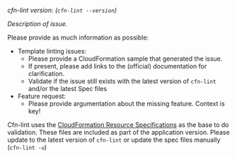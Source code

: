 *cfn-lint version: (`cfn-lint --version`)*

*Description of issue.*

Please provide as much information as possible:
* Template linting issues:
  * Please provide a CloudFormation sample that generated the issue.
  * If present, please add links to the (official) documentation for clarification.
  * Validate if the issue still exists with the latest version of `cfn-lint` and/or the latest Spec files
* Feature request:
  * Please provide argumentation about the missing feature. Context is key!


Cfn-lint uses the [CloudFormation Resource Specifications](https://docs.aws.amazon.com/AWSCloudFormation/latest/UserGuide/cfn-resource-specification.html) as the base to do validation. These files are included as part of the application version. Please update to the latest version of `cfn-lint` or update the spec files manually (`cfn-lint -u`)
